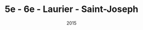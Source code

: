 ---
title: 5e - 6e - Laurier - Saint-Joseph
date: '2015'
type: ruelle_verte
district: rosemont
fill: [{"lat":45.54653,"lng":-73.571935},{"lat":45.547075,"lng":-73.571608},{"lat":45.546654,"lng":-73.570101},{"lat":45.546098,"lng":-73.57045}]
---